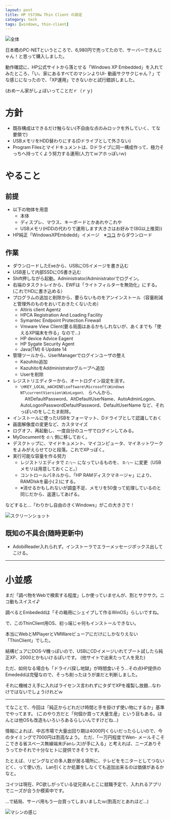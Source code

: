 ```yaml
---
layout: post
title: HP t5730w Thin Client の設定
category: tech
tags: [windows, thin-client]
---
```


![全体](/images/2010-08-15-overview.jpg)


日本橋のPC-NETというところで、6,980円で売ってたので、サーバーできんじゃん！と思って購入しました。

動作確認に、HP公式サイトから落とせる「Windows XP Embedded」を入れてみたところ、「い、家にあるすべてのマシンよりUI- 動画サクサクじゃん？」てな感じになったので、「XP運用」できないかと試行錯誤しました。

(おめーん家がしょぼいってことだｒ（ｒｙ)

# 方針

- 既存構成はできるだけ触らない(不自由な点のみロックを外していく、てな要領で)
- USBメモリをHDD替わりにする(Dドライブとして外さない)
- Program Filesとマイドキュメントは、Dドライブに同一構成作って、極力そっちへ持ってくよう努力する運用(人力てｗアホっぽいｗ)

# やること

## 前提

- 以下の物体を用意
  - 本体
  - ディスプレ、マウス、キーボードとかあれやこれや
  - USBメモリ(HDDの代わりで運用します大きさはお好みで(8G以上推奨))
- HP純正「WindowsXPEmbdedd」イメージ　※[ココ](http://h20565.www2.hp.com/portal/site/hpsc/template.PAGE/public/psi/swdDetails/?sp4ts.oid=3634724&spf_p.tpst=psiSwdMain&spf_p.prp_psiSwdMain=wsrp-navigationalState%3Dlang%253Dja%257Ccc%253DJP%257CprodSeriesId%253D3634720%257CprodNameId%253D3634724%257CswEnvOID%253D1058%257CswLang%253D25%257CswItem%253Dvc-80430-1%257Caction%253DdriverDocument&javax.portlet.begCacheTok=com.vignette.cachetoken&javax.portlet.endCacheTok=com.vignette.cachetoken) からダウンロード


## 作業

- ダウンロードしたExeから、USBにOSイメージを書き込む
- USB差して内部SSDにOS書き込む
- Shift押しながら起動。Administrator/Administratorでログイン。
- 右端のタスクトレイから、EWFは「ライトフィルターを無効化」にする。(これでHDに書き込める）
- プログラムの追加と削除から、要らないものをアンインストール（容量削減と管理外のものをおいておきたくないため）
  - Altiris client Agentz
  - HPCA Registration And Loading Facility
  - Symantec Endpoint Protection Firewall
  - Vmware View Client(要る局面はあるかもしれないが、あくまでも「使えるXP端末を作る」なので…)
  - HP device Advice Eagent
  - HP Sygate Security Agent
  - Java(TM) 6 Update 14
- 管理ツールから、UserManagerでログインユーザの整え
  - Kazuhito追加
  - KazuhitoをAddministratorグループへ追加
  - Userを削除
- レジストリエディターから、オートログイン設定を消す。
  - `\HKEY_LOCAL_mACHINE\software\Microsoft\Windows NT\currentViersion\WinLogon\`　らへんから、
　AltDefaultPassword、AltDefaultUserName、AutoAdminLogon、AutoLogonPasswordDefaultPassword、DefaultUserName など、それっぽいのをしこたま削除。
- インストールに使ったUSBをフォーマット、Dドライブとして認識しておく
- 画面解像度の変更など、カスタマイズ
- ログオフ、再起動し、一度自分のユーザでログインしてみる。
- MyDocumentを `d:\` 側に移しておく。
- デスクトップに、マイドキュメント、マイコンピュータ、マイネットワークをよみがえらせてひと段落。これでXPっぽく。
- 実行可能な容量を作る努力
  - レジストリエディタで `Z:\～` になっているものを、 `D:\〜` に変更（USBメモリは用意しておくこと。）
  - コントロールパネルから、「HP RAMディスクマネージャ」により、RAMDIskを最小(２)にする。
  - ※消せるかもしれないが調査不足、メモリを50食って処理しているのと同じだから、返還してあげる。

などすると…「わりかし自由のきくWindows」がこの大きさで！

![スクリーンショット](/images/2010-08-15-screenshot.jpg)

## 既知の不具合(随時更新中)

- AdobiReader入れられず。インストーラでエラーメッセージボックス出してこける。

---

# 小並感

まだ「調べ物をWebで検索する程度」しか使っていませんが、割とサクサク。ニコ動もスイスイ♪

調べるとEmbededdは「その箱用にシェイプして作るWinOS」らしいですね。

で、このThinClient用OS、初っ端じゃ何もインストールできない。

本当にWebとMPlayerとVMWareビューアにだけにしかなりえない「ThinClient」でした。

結構ピュアにDOS-V機っぽいので、USBにCDイメージいれてブート試したら純正XP、2000とかもいけるぽいです。
(他サイトで出来たって人を見た)

ただ、如何なる場合も「ドライバ探し地獄」が時間食いそう…その点HP提供のEmededdは完璧なので、そっち削ったほうが楽だと判断しました。

それに機械さえ手に入ればライセンス言われずにタダでXPを複製し放題…なわけではないでしょうけれどｗ

---

てなことで、今回は「純正からどれだけ時間と手を掛けず使い物にするか」基準でやってます。
(このやり方だと「何個か買って大量生産」という目もある。ほんとは他OSも改造もいろいろあるらしいんですけどね…)

情報によれば、中古市場で大量出回り期は4000円くらいだったらしいので、今のタイミングで7000円は割高なよう。
ただ、「一万円程度でWen- メールそこそこできる省スペース無線端末(Fanレス)が手に入る」と考えれば、ニーズありそうってかそれで十分なヒトに提供できそうです。

たとえば、リビングなどの多人数が居る場所に、テレビをモニターとしてつないどく、って使い方。
Lan引くとか処置をしなくても追加出来るのは価値があるかなと。

コイツは現在、PC欲しがっている従兄弟んとこに就職予定で、入れれるアプリでニーズが合うか模索中です。

…で結局、サーバ用もう一台買ってしまいましたｗ(割高だとあれほど…)

![マシンの感じ](/images/2010-08-15-machine-view.jpg)
